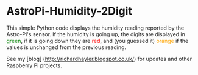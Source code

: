 # AstroPi-Humidity-2Digit

This simple Python code displays the humidity reading reported by the Astro-Pi's sensor. If the humidity is going up, the digits are displayed in <span style="color:green">green</span>, if it is going down they are <span style="color:red">red</span>, and (you guessed it) <span style="color:orange">orange</span> if the values is unchanged from the previous reading.

See my [blog] (http://richardhayler.blogspot.co.uk/) for updates and other Raspberry Pi projects. 